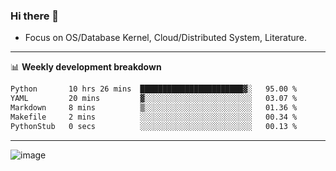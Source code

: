 ### Hi there 👋
<!-- * Daily Meditation via Leetcode/Competitive-Programming. -->
* Focus on OS/Database Kernel, Cloud/Distributed System, Literature.

-------

📊 **Weekly development breakdown**
<!--START_SECTION:waka-->

```txt
Python       10 hrs 26 mins  ███████████████████████▓░   95.00 %
YAML         20 mins         ▓░░░░░░░░░░░░░░░░░░░░░░░░   03.07 %
Markdown     8 mins          ▒░░░░░░░░░░░░░░░░░░░░░░░░   01.36 %
Makefile     2 mins          ░░░░░░░░░░░░░░░░░░░░░░░░░   00.34 %
PythonStub   0 secs          ░░░░░░░░░░░░░░░░░░░░░░░░░   00.13 %
```

<!--END_SECTION:waka-->

-------

<!-- [![Leetcode Stats](https://leetcard.jacoblin.cool/hzhang413?font=Fira+Mono)](https://leetcode.com/fxrc) -->
![image](./cyberpunk-ghost-in-the-shell.gif)
<!--![image](./gis-archive.png)-->
